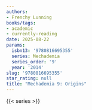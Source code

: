 ```yaml
---
authors:
- Frenchy Lunning
books/tags:
- academic
- currently-reading
date: 2025-08-22
params:
  isbn13: '9780816695355'
  series: Mechademia
  series_order: '9'
  year: '2014'
slug: '9780816695355'
star_rating: null
title: "Mechademia 9: Origins"
---
```



<!--more-->

{{< series >}}